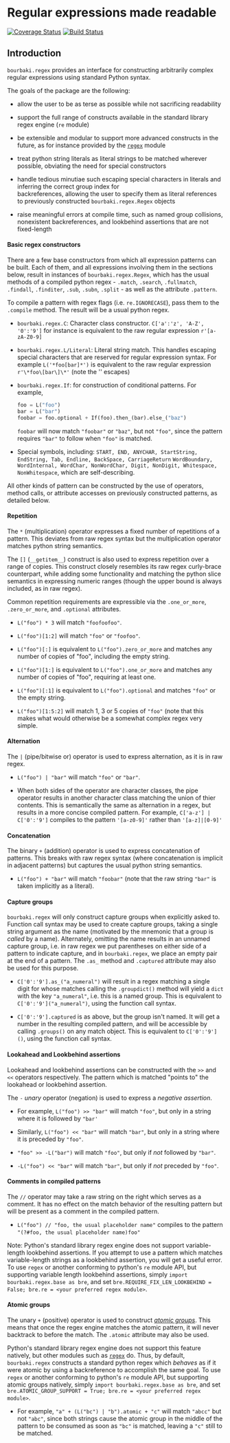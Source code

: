 # Regular expressions made readable

[![Coverage Status](https://coveralls.io/repos/github/bourbaki-py/regex/badge.svg?branch=master)](https://coveralls.io/github/bourbaki-py/regex?branch=master)
[![Build Status](https://travis-ci.org/bourbaki-py/regex.svg?branch=master)](https://travis-ci.org/bourbaki-py/regex)

## Introduction

`bourbaki.regex` provides an interface for constructing arbitrarily complex 
regular expressions using standard Python syntax.

The goals of the package are the following:

  - allow the user to be as terse as possible while not sacrificing readability
  
  - support the full range of constructs available in the standard library regex engine (`re` module)
  
  - be extensible and modular to support more advanced constructs in the future, 
    as for instance provided by the [`regex`](https://pypi.org/project/regex/) module
  
  - treat python string literals as literal strings to be matched wherever possible, obviating the need for special 
    constructors
  
  - handle tedious minutiae such escaping special characters in literals and inferring the correct group index for  
    backreferences, allowing the user to specify them as literal references to previously constructed 
    `bourbaki.regex.Regex` objects
  
  - raise meaningful errors at compile time, such as named group collisions, nonexistent
    backreferences, and lookbehind assertions that are not fixed-length


#### Basic regex constructors

There are a few base constructors from which all expression patterns can be built.
Each of them, and all expressions involving them in the sections below, result in instances of `bourbaki.regex.Regex`,
which has the usual methods of a compiled python regex - `.match`, `.search`, `.fullmatch`, `.findall`, `.finditer`, 
`.sub`, `.subn`, `.split` - as well as the attribute `.pattern`.

To compile a pattern with regex flags (i.e. `re.IGNORECASE`), pass them to the `.compile` method.
The result will be a usual python regex.

  - `bourbaki.regex.C`: Character class constructor.
    `C['a':'z', 'A-Z', '0':'9']` for instance is equivalent to the raw regular expression `r'[a-zA-Z0-9]`
  
  - `bourbaki.regex.L/Literal`: Literal string match.  This handles escaping special characters that are reserved for 
    regular expression syntax.
    For example `L('*foo[bar]*')` is equivalent to the raw regular expression `r'\*foo\[bar\]\*'`
    (note the '\' escapes)
  
  - `bourbaki.regex.If`: for construction of conditional patterns.
    For example, 
    ```python
    foo = L("foo")
    bar = L("bar")
    foobar = foo.optional + If(foo).then_(bar).else_("baz")
    ```
    `foobar` will now match `"foobar"` or `"baz"`, but not `"foo"`, since the pattern requires `"bar"` to follow 
    when `"foo"` is matched.
  
  - Special symbols, including:
    `START, END, ANYCHAR, StartString, EndString, Tab, Endline, BackSpace, CarriageReturn`
    `WordBoundary, WordInternal, WordChar, NonWordChar, Digit, NonDigit, Whitespace, NonWhitespace`,
    which are self-describing.


All other kinds of pattern can be constructed by the use of operators, method calls, or attribute accesses on previously 
constructed patterns, as detailed below.


#### Repetition

The `*` (multiplication) operator expresses a fixed number of repetitions of a pattern.
This deviates from raw regex syntax but the multiplication operator matches python string semantics.

The `[]` (`__getitem__`) construct is also used to express repetition over a range of copies.
This construct closely resembles its raw regex curly-brace counterpart, while adding some functionality 
and matching the python slice semantics in expressing numeric ranges (though the upper bound is always included, as in 
raw regex).

Common repetition requirements are expressible via the `.one_or_more`, `.zero_or_more`, and `.optional` attributes.

  - `L("foo") * 3` will match `"foofoofoo"`.
  
  - `L("foo")[1:2]` will match `"foo"` or `"foofoo"`.
  
  - `L("foo")[:]` is equivalent to `L("foo").zero_or_more` and matches any number of copies of "foo", including 
    the empty string.
    
  - `L("foo")[1:]` is equivalent to `L("foo").one_or_more` and matches any number of copies of "foo", requiring at 
    least one.
    
  - `L("foo")[:1]` is equivalent to `L("foo").optional` and matches `"foo"` or the empty string.
  
  - `L("foo")[1:5:2]` will match 1, 3 or 5 copies of `"foo"` (note that this makes what would otherwise be a somewhat 
    complex regex very simple.


#### Alternation

The `|` (pipe/bitwise or) operator is used to express alternation, as it is in raw regex.

  - `L("foo") | "bar"` will match `"foo"` or `"bar"`.
  
  - When both sides of the operator are character classes, the pipe operator results in another character class matching 
    the union of thier contents. This is semantically the same as alternation in a regex, but results in a more concise 
    compiled pattern. For example, `C['a-z'] | C['0':'9']` compiles to the pattern `'[a-z0-9]'` rather than `'[a-z]|[0-9]'`


#### Concatenation

The binary `+` (addition) operator is used to express concatenation of patterns.
This breaks with raw regex syntax (where concatenation is implicit in adjacent patterns) but captures the usual python 
string semantics.

  - `L("foo") + "bar"` will match `"foobar"` (note that the raw string `"bar"` is taken implicitly as a literal).


#### Capture groups

`bourbaki.regex` will only construct capture groups when explicitly asked to.
Function call syntax may be used to create capture groups, taking a single string argument as the name
(motivated by the mnemonic that a group is _called_ by a name).
Alternately, omitting the name results in an unnamed capture group, i.e. in raw regex we put parentheses on either side 
of a pattern to indicate capture, and in `bourbaki.regex`, we place an empty pair at the end of a pattern. 
The `.as_` method and `.captured` attribute may also be used for this purpose.

  - `C['0':'9'].as_("a_numeral")` will result in a regex matching a single digit for whose matches calling the 
    `.groupdict()` method will yield a `dict` with the key `"a_numeral"`, i.e. this is a named group.
    This is equivalent to `C['0':'9']("a_numeral")`, using the function call syntax.
  
  - `C['0':'9'].captured` is as above, but the group isn't named. It will get a number in the resulting compiled
    pattern, and will be accessible by calling `.groups()` on any match object.
    This is equivalent to `C['0':'9']()`, using the function call syntax.
  
  
#### Lookahead and Lookbehind assertions
  
Lookahead and lookbehind assertions can be constructed with the `>>` and `<<` operators respectively.
The pattern which is matched "points to" the lookahead or lookbehind assertion.

The `-` _unary_ operator (negation) is used to express a _negative assertion_.

  - For example, `L("foo") >> "bar"` will match `"foo"`, but only in a string where it is followed by `"bar'`

  - Similarly, `L("foo") << "bar"` will match `"bar"`, but only in a string where it is preceded by `"foo"`.
  
  - `"foo" >> -L("bar")` will match `"foo"`, but only if _not_ followed by `"bar"`.
  
  - `-L("foo") << "bar"` will match `"bar"`, but only if _not_ preceded by `"foo"`.
  
  
#### Comments in compiled patterns

The `//` operator may take a raw string on the right which serves as a comment.
It has no effect on the match behavior of the resulting pattern but will be present as a comment in the 
compiled pattern.

  - `L("foo") // "foo, the usual placeholder name"` compiles to the pattern 
    `"(?#foo, the usual placeholder name)foo"`


Note:
Python's standard library regex engine does not support variable-length lookbehind assertions. 
If you attempt to use a pattern which matches variable-length strings as a lookbehind assertion, you will get a useful error.
To use `regex` or another conforming to python's `re` module API, but supporting variable length lookbehind 
assertions, simply `import bourbaki.regex.base as bre`, and set 
`bre.REQUIRE_FIX_LEN_LOOKBEHIND = False; bre.re = <your preferred regex module>`.


#### Atomic groups

The unary `+` (positive) operator is used to construct [_atomic groups_](https://www.regular-expressions.info/atomic.html).
This means that once the regex engine matches the atomic pattern, it will never backtrack to before the match.
The `.atomic` attribute may also be used.

Python's standard library regex engine does not support this feature natively, but other modules such as 
[`regex`](https://pypi.org/project/regex/) do.
Thus, by default, `bourbaki.regex` constructs a standard python regex which _behaves_ as if it were atomic by using a 
backreference to accomplish the same goal.
To use `regex` or another conforming to python's `re` module API, but supporting 
atomic groups natively, simply `import bourbaki.regex.base as bre`, and set 
`bre.ATOMIC_GROUP_SUPPORT = True; bre.re = <your preferred regex module>`.

  - For example, `"a" + (L("bc") | "b").atomic + "c"` will match `"abcc"` but not `"abc"`, since both strings cause the 
    atomic group in the middle of the pattern to be consumed as soon as `"bc"` is matched, leaving a `"c"` still to be 
    matched.

